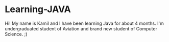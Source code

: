 # Learning-JAVA
Hi! 
My name is Kamil and I have been learning Java for about 4 months.
I'm undergraduated student of Aviation and brand new student of Computer Science. ;) 

